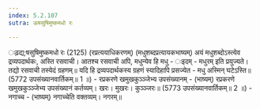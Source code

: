 ```yaml
---
index: 5.2.107
sutra: ऊषसुषिमुष्कमधो रः

---
```

 ःढ़द्य;षसुषिमुष्कमधो रः (2125) (रप्रत्ययाधिकरणम्) (मधुशब्दप्रत्यायकभाष्यम्) अयं मधुशब्दोऽस्त्येव द्रव्यपदार्थकः, अस्ति रसवाची। आतश्च रसवाची अपि, मधुन्येव हि मधु - ःइदम् - मधुरम् इति प्रयुज्यते। तद्यो रसवाची तस्येदं ग्रहणम्॥ यदि हि द्रव्यपदार्थकस्य ग्रहणं स्यादिहापि प्रसज्येत - मधु अस्मिन् घटेऽस्ति॥ (5772 उपसंख्यानवार्तिकम्॥ 1 ॥) - रप्रकरणे खमुखकुञ्ञ्जेभ्य उपसंख्यानम् - (भाष्यम्) रप्रकरणे खमुखकुञ्ञ्जेभ्य उपसंख्यानं कर्तव्यम्। खरः। मुखरः। कुञ्ञ्जरः॥ (5773 उपसंख्यानवार्तिकम्॥ 2 ॥) - नगाच्च - (भाष्यम्) नगाच्चेति वक्तव्यम्। नगरम्॥ 